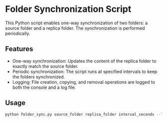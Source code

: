 # Folder Synchronization Script

This Python script enables one-way synchronization of two folders: a source folder and a replica folder. The synchronization is performed periodically.

## Features

- One-way synchronization: Updates the content of the replica folder to exactly match the source folder.
- Periodic synchronization: The script runs at specified intervals to keep the folders synchronized.
- Logging: File creation, copying, and removal operations are logged to both the console and a log file.

## Usage

```bash
python folder_sync.py source_folder replica_folder interval_seconds --log_file log_file_path
